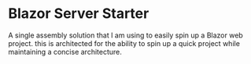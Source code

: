 # Blazor Server Starter
A single assembly solution that I am using to easily spin up a Blazor web project. this is architected for the ability to spin up a quick project while maintaining a concise architecture.

